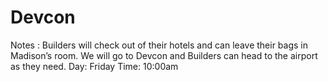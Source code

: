 # Devcon

Notes : Builders will check out of their hotels and can leave their bags in Madison’s room. We will go to Devcon and Builders can head to the airport as they need. 
Day: Friday
Time: 10:00am